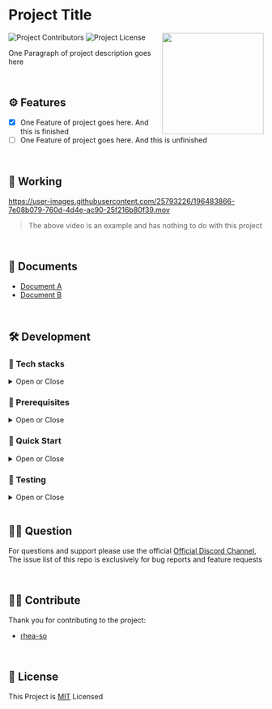 <!-- -- -- -- -- -- -- -- -- -- -- -- -- -- -- -- -- -- -- -- -- -- -- -->

# Project Title

<!-- Project image -->
<img
  src="https://user-images.githubusercontent.com/25793226/187073904-681c9406-2dae-4d77-aeb0-85906face2d7.jpeg"
  align="right"
  width="200" />

<!-- Project badges -->
![Project Contributors](https://img.shields.io/github/contributors/rhea-so-lab/Good-README.md-Template)
![Project License](https://img.shields.io/github/license/rhea-so-lab/Good-README.md-Template)

One Paragraph of project description goes here

<br/>

<!-- -- -- -- -- -- -- -- -- -- -- -- -- -- -- -- -- -- -- -- -- -- -- -->

## ⚙ Features

- [x] One Feature of project goes here. And this is finished
- [ ] One Feature of project goes here. And this is unfinished

<br/>

<!-- -- -- -- -- -- -- -- -- -- -- -- -- -- -- -- -- -- -- -- -- -- -- -->

## 📱 Working

https://user-images.githubusercontent.com/25793226/196483866-7e08b079-760d-4d4e-ac90-25f216b80f39.mov

> The above video is an example and has nothing to do with this project

<br/>

<!-- -- -- -- -- -- -- -- -- -- -- -- -- -- -- -- -- -- -- -- -- -- -- -->

## 📃 Documents

- [Document A](https://www.google.com)
- [Document B](https://www.google.com)

<br/>

<!-- -- -- -- -- -- -- -- -- -- -- -- -- -- -- -- -- -- -- -- -- -- -- -->

## 🛠 Development

<!-- -- -- -- -- -- -- -- -- -- -- -- -- -- -- -- -- -- -- -- -- -- -- -->

### 📌 Tech stacks

<details>
<summary>Open or Close</summary>
<br/>

- 🌐 &nbsp;
  ![JavaScript](https://img.shields.io/badge/-JavaScript-333333?style=flat&logo=javascript)
  ![TypeScript](https://img.shields.io/badge/-TypeScript-333333?style=flat&logo=typescript)
  ![Node.js](https://img.shields.io/badge/-Node.js-333333?style=flat&logo=node.js)
  ![NestJs](https://img.shields.io/badge/-NestJs-333333?style=flat&logo=nestjs)
  ![GraphQL](https://img.shields.io/badge/-GraphQL-333333?style=flat&logo=graphql)
  ![Jest](https://img.shields.io/badge/-Jest-333333?style=flat&logo=jest)
  ![TypeORM](https://img.shields.io/badge/-TypeORM-333333?style=flat&logo=typeorm)
  ![Flutter](https://img.shields.io/badge/-Flutter-333333?style=flat&logo=flutter)
  ![Terraform](https://img.shields.io/badge/-Terraform-333333?style=flat&logo=terraform)
  ![AWS](https://img.shields.io/badge/-AWS-333333?style=flat&logo=amazon)
- 🛢 &nbsp;
  ![MariaDB](https://img.shields.io/badge/-MariaDB-333333?style=flat&logo=mariadb)
  ![Redis](https://img.shields.io/badge/-Redis-333333?style=flat&logo=redis)

<br/>
</details>

<!-- -- -- -- -- -- -- -- -- -- -- -- -- -- -- -- -- -- -- -- -- -- -- -->

### 📌 Prerequisites

<details>
<summary>Open or Close</summary>
<br/>

- Need Tool A
- Need Tool B

<br/>
</details>

<!-- -- -- -- -- -- -- -- -- -- -- -- -- -- -- -- -- -- -- -- -- -- -- -->

### 📌 Quick Start

<details>
<summary>Open or Close</summary>
<br/>

① Cloning the project:

```sh
git clone ~~~.git
cd ~~~
```

② Run:

```sh
run ~~~
```

<br/>
</details>

<!-- -- -- -- -- -- -- -- -- -- -- -- -- -- -- -- -- -- -- -- -- -- -- -->

### 📌 Testing

<details>
<summary>Open or Close</summary>
<br/>

```sh
do test ~~~
get test:coverage ~~~
```

<br/>
</details>

<br/>

<!-- -- -- -- -- -- -- -- -- -- -- -- -- -- -- -- -- -- -- -- -- -- -- -->

## 💁‍♂️ Question

For questions and support please use the official [Official Discord Channel](https://DISCORD_CHANNEL_INVITE_LINK), The issue list of this repo is exclusively for bug reports and feature requests

<br/>

<!-- -- -- -- -- -- -- -- -- -- -- -- -- -- -- -- -- -- -- -- -- -- -- -->

## 🤝🏻 Contribute

Thank you for contributing to the project:

- [rhea-so](https://github.com/rhea-so)

<br/>

<!-- -- -- -- -- -- -- -- -- -- -- -- -- -- -- -- -- -- -- -- -- -- -- -->

## 📝 License

This Project is [MIT](./LICENSE) Licensed

<br/>

<!-- -- -- -- -- -- -- -- -- -- -- -- -- -- -- -- -- -- -- -- -- -- -- -->
